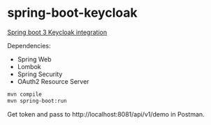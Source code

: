 # spring-boot-keycloak

[Spring boot 3 Keycloak integration](https://youtu.be/vmEWywGzWbA?si=MOF04YX7zcqJ6nj0)

Dependencies:

* Spring Web
* Lombok
* Spring Security
* OAuth2 Resource Server

```sh
mvn compile
mvn spring-boot:run
```

Get token and pass to http://localhost:8081/api/v1/demo in Postman.
